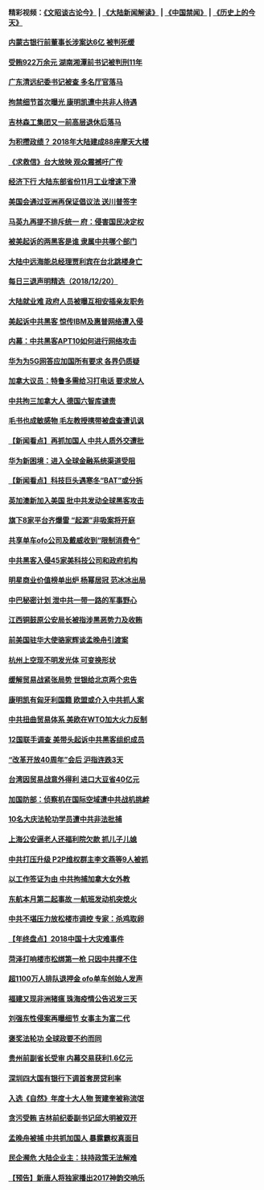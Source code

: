 #### 精彩视频：[《文昭谈古论今》](https://github.com/gfw-breaker/wenzhao/blob/master/README.md?t=12210931) | [《大陆新闻解读》](https://github.com/gfw-breaker/ntdtv-comedy/blob/master/README.md?t=12210931) | [《中国禁闻》](https://github.com/gfw-breaker/ntdtv-news/blob/master/README.md?t=12210931) | [《历史上的今天》](https://github.com/gfw-breaker/today-in-history/blob/master/README.md?t=12210931) 


#### [内蒙古银行前董事长涉案达6亿 被判死缓](../pages/nsc413/n10924418.md?t=12210931) 

#### [受贿922万余元 湖南湘潭前书记被判刑11年](../pages/nsc413/n10924306.md?t=12210931) 

#### [广东清远纪委书记被查 多名厅官落马](../pages/nsc413/n10924429.md?t=12210931) 

#### [拘禁细节首次曝光 康明凯遭中共非人待遇](../pages/nsc413/n10924051.md?t=12210931) 

#### [吉林森工集团又一前高层退休后落马](../pages/nsc413/n10924128.md?t=12210931) 

#### [为积攒政绩？ 2018年大陆建成88座摩天大楼](../pages/nsc413/n10923986.md?t=12210931) 

#### [《求救信》台大放映 观众震撼吁广传](../pages/nsc413/n10922251.md?t=12210931) 

#### [经济下行 大陆东部省份11月工业增速下滑](../pages/nsc413/n10923764.md?t=12210931) 

#### [美国会通过亚洲再保证倡议法 送川普签字](../pages/nsc413/n10924146.md?t=12210931) 

#### [马英九再提不排斥统一 府：侵害国民决定权](../pages/nsc413/n10923936.md?t=12210931) 

#### [被美起诉的两黑客是谁 隶属中共哪个部门](../pages/nsc413/n10923895.md?t=12210931) 

#### [大陆中远海能总经理贾利宾在台北跳楼身亡](../pages/nsc413/n10923876.md?t=12210931) 

#### [每日三退声明精选（2018/12/20）](../pages/nsc413/n10923881.md?t=12210931) 

#### [大陆就业难 政府人员被曝互相安插亲友职务](../pages/nsc413/n10923184.md?t=12210931) 

#### [美起诉中共黑客 惊传IBM及惠普网络遭入侵](../pages/nsc413/n10923571.md?t=12210931) 

#### [内幕：中共黑客APT10如何进行网络攻击](../pages/nsc413/n10923423.md?t=12210931) 

#### [华为为5G网答应加国所有要求 各界仍质疑](../pages/nsc413/n10923400.md?t=12210931) 

#### [加拿大议员：特鲁多需给习打电话 要求放人](../pages/nsc413/n10923341.md?t=12210931) 

#### [中共拘三加拿大人 德国六智库谴责](../pages/nsc413/n10923314.md?t=12210931) 

#### [毛书也成敏感物 毛左教授携带被盘查遭讥讽](../pages/nsc413/n10923380.md?t=12210931) 

#### [【新闻看点】再抓加国人 中共人质外交遭批](../pages/nsc413/n10922846.md?t=12210931) 

#### [华为新困境：进入全球金融系统渠道受阻](../pages/nsc413/n10923369.md?t=12210931) 

#### [【新闻看点】科技巨头遇寒冬“BAT”或分拆](../pages/nsc413/n10923012.md?t=12210931) 

#### [英加澳新加入美国 批中共发动全球黑客攻击](../pages/nsc413/n10923357.md?t=12210931) 

#### [旗下8家平台齐爆雷 “起源”非吸案将开庭](../pages/nsc413/n10923180.md?t=12210931) 

#### [共享单车ofo公司及戴威收到“限制消费令”](../pages/nsc413/n10923170.md?t=12210931) 

#### [中共黑客入侵45家美科技公司和政府机构](../pages/nsc413/n10923136.md?t=12210931) 

#### [明星商业价值榜单出炉 杨幂居冠 范冰冰出局](../pages/nsc413/n10922959.md?t=12210931) 

#### [中巴秘密计划 泄中共一带一路的军事野心](../pages/nsc413/n10923128.md?t=12210931) 

#### [江西铜鼓原公安局长被指涉黑恶势力及收贿](../pages/nsc413/n10923144.md?t=12210931) 

#### [前美国驻华大使骆家辉谈孟晚舟引渡案](../pages/nsc413/n10923038.md?t=12210931) 

#### [杭州上空现不明发光体 可变换形状](../pages/nsc413/n10923032.md?t=12210931) 

#### [缓解贸易战紧张局势 世银给北京两个忠告](../pages/nsc413/n10923048.md?t=12210931) 

#### [康明凯有匈牙利国籍 欧盟或介入中共抓人案](../pages/nsc413/n10922924.md?t=12210931) 

#### [中共扭曲贸易体系 美欧在WTO加大火力反制](../pages/nsc413/n10922906.md?t=12210931) 

#### [12国联手调查 美带头起诉中共黑客组织成员](../pages/nsc413/n10922820.md?t=12210931) 

#### [“改革开放40周年”会后 沪指连跌3天](../pages/nsc413/n10922861.md?t=12210931) 

#### [台湾因贸易战意外得利 进口大豆省40亿元](../pages/nsc413/n10921613.md?t=12210931) 

#### [加国防部：侦察机在国际空域遭中共战机挑衅](../pages/nsc413/n10922674.md?t=12210931) 

#### [10名大庆法轮功学员遭中共非法批捕](../pages/nsc413/n10922590.md?t=12210931) 

#### [上海公安逼老人还福利院欠款 抓儿子儿媳](../pages/nsc413/n10922623.md?t=12210931) 


#### [中共打压升级 P2P维权群主李文燕等9人被抓](../pages/nsc413/n10921031.md?t=12210931) 

#### [以工作签证为由 中共拘捕加拿大女外教](../pages/nsc413/n10922534.md?t=12210931) 

#### [东航本月第二起事故 一航班发动机突熄火](../pages/nsc413/n10922011.md?t=12210931) 

#### [中共不堪压力放松楼市调控 专家：杀鸡取卵](../pages/nsc413/n10921845.md?t=12210931) 

#### [【年终盘点】2018中国十大灾难事件](../pages/nsc413/n10901686.md?t=12210931) 

#### [菏泽打响楼市松绑第一枪 只因中共撑不住](../pages/nsc413/n10920957.md?t=12210931) 

#### [超1100万人排队退押金 ofo单车创始人发声](../pages/nsc413/n10920362.md?t=12210931) 

#### [福建又现非洲猪瘟 珠海疫情公告迟发三天](../pages/nsc413/n10921666.md?t=12210931) 

#### [刘强东性侵案再曝细节 女事主为富二代](../pages/nsc413/n10921252.md?t=12210931) 

#### [褒奖法轮功 全球政要不约而同](../pages/nsc413/n10921963.md?t=12210931) 

#### [贵州前副省长受审 内幕交易获利1.6亿元](../pages/nsc413/n10921850.md?t=12210931) 

#### [深圳四大国有银行下调首套房贷利率](../pages/nsc413/n10921762.md?t=12210931) 

#### [入选《自然》年度十大人物 贺建奎被称流氓](../pages/nsc413/n10921227.md?t=12210931) 

#### [贪污受贿 吉林前纪委副书记邱大明被双开](../pages/nsc413/n10921276.md?t=12210931) 

#### [孟晚舟被捕 中共抓加国人 暴露霸权真面目](../pages/nsc413/n10921038.md?t=12210931) 

#### [民企濒危 大陆企业主：扶持政策无法解难](../pages/nsc413/n10921404.md?t=12210931) 

#### [【预告】新唐人将独家播出2017神韵交响乐](../pages/nsc413/n10912037.md?t=12210931) 

